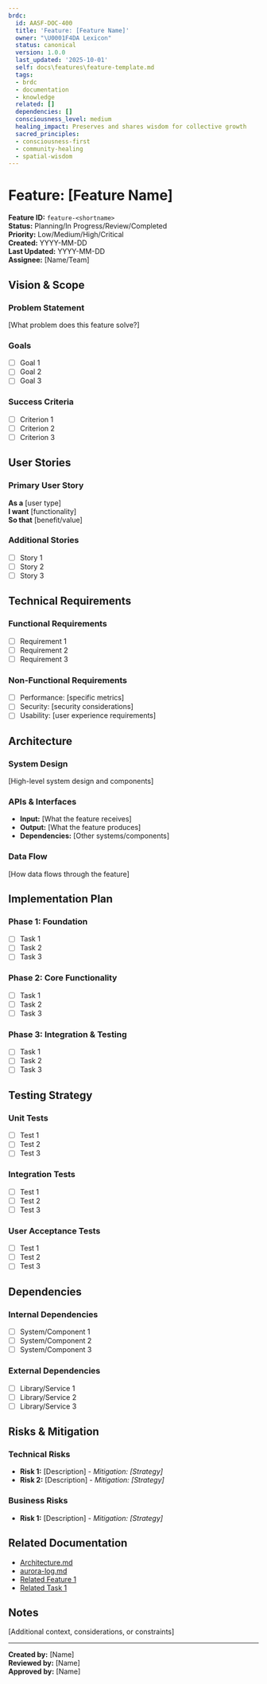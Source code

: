 ```yaml
---
brdc:
  id: AASF-DOC-400
  title: 'Feature: [Feature Name]'
  owner: "\U0001F4DA Lexicon"
  status: canonical
  version: 1.0.0
  last_updated: '2025-10-01'
  self: docs\features\feature-template.md
  tags:
  - brdc
  - documentation
  - knowledge
  related: []
  dependencies: []
  consciousness_level: medium
  healing_impact: Preserves and shares wisdom for collective growth
  sacred_principles:
  - consciousness-first
  - community-healing
  - spatial-wisdom
---
```


# Feature: [Feature Name]

**Feature ID:** `feature-<shortname>`  
**Status:** Planning/In Progress/Review/Completed  
**Priority:** Low/Medium/High/Critical  
**Created:** YYYY-MM-DD  
**Last Updated:** YYYY-MM-DD  
**Assignee:** [Name/Team]  

## Vision & Scope

### Problem Statement
[What problem does this feature solve?]

### Goals
- [ ] Goal 1
- [ ] Goal 2
- [ ] Goal 3

### Success Criteria
- [ ] Criterion 1
- [ ] Criterion 2
- [ ] Criterion 3

## User Stories

### Primary User Story
**As a** [user type]  
**I want** [functionality]  
**So that** [benefit/value]  

### Additional Stories
- [ ] Story 1
- [ ] Story 2
- [ ] Story 3

## Technical Requirements

### Functional Requirements
- [ ] Requirement 1
- [ ] Requirement 2
- [ ] Requirement 3

### Non-Functional Requirements
- [ ] Performance: [specific metrics]
- [ ] Security: [security considerations]
- [ ] Usability: [user experience requirements]

## Architecture

### System Design
[High-level system design and components]

### APIs & Interfaces
- **Input:** [What the feature receives]
- **Output:** [What the feature produces]
- **Dependencies:** [Other systems/components]

### Data Flow
[How data flows through the feature]

## Implementation Plan

### Phase 1: Foundation
- [ ] Task 1
- [ ] Task 2
- [ ] Task 3

### Phase 2: Core Functionality
- [ ] Task 1
- [ ] Task 2
- [ ] Task 3

### Phase 3: Integration & Testing
- [ ] Task 1
- [ ] Task 2
- [ ] Task 3

## Testing Strategy

### Unit Tests
- [ ] Test 1
- [ ] Test 2
- [ ] Test 3

### Integration Tests
- [ ] Test 1
- [ ] Test 2
- [ ] Test 3

### User Acceptance Tests
- [ ] Test 1
- [ ] Test 2
- [ ] Test 3

## Dependencies

### Internal Dependencies
- [ ] System/Component 1
- [ ] System/Component 2
- [ ] System/Component 3

### External Dependencies
- [ ] Library/Service 1
- [ ] Library/Service 2
- [ ] Library/Service 3

## Risks & Mitigation

### Technical Risks
- **Risk 1:** [Description] - *Mitigation: [Strategy]*
- **Risk 2:** [Description] - *Mitigation: [Strategy]*

### Business Risks
- **Risk 1:** [Description] - *Mitigation: [Strategy]*

## Related Documentation

- [Architecture.md](../Architecture.md)
- [aurora-log.md](../aurora-log.md)
- [Related Feature 1](feature-related1.md)
- [Related Task 1](../tasks/task-related1.md)

## Notes

[Additional context, considerations, or constraints]

---

**Created by:** [Name]  
**Reviewed by:** [Name]  
**Approved by:** [Name]
